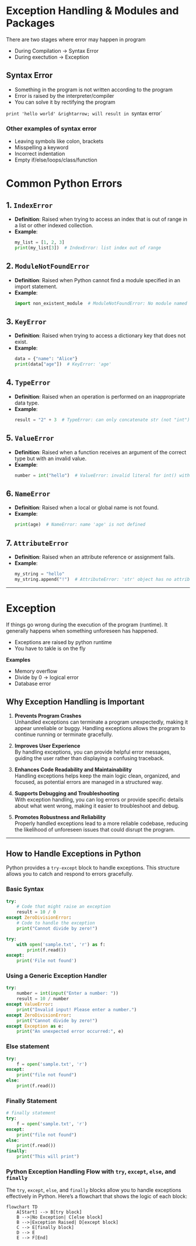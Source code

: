 # Exception Handling & Modules and Packages

There are two stages where error may happen in program 

- During Compilation &rightarrow; Syntax Error
- During exectution &rightarrow; Exception 

## Syntax Error
- Something in the program is not written according to the program
- Error is raised by the interpreter/compiler
- You can solve it by rectifying the program 

`print 'hello world' &rightarrow; will result in `syntax error`

### Other examples of syntax error
- Leaving symbols like colon, brackets
- Misspelling a keyword
- Incorrect indentation
- Empty if/else/loops/class/function
  
# Common Python Errors

## 1. `IndexError`
- **Definition**: Raised when trying to access an index that is out of range in a list or other indexed collection.
- **Example**:
    ```python
    my_list = [1, 2, 3]
    print(my_list[3])  # IndexError: list index out of range
    ```

## 2. `ModuleNotFoundError`
- **Definition**: Raised when Python cannot find a module specified in an import statement.
- **Example**:
    ```python
    import non_existent_module  # ModuleNotFoundError: No module named 'non_existent_module'
    ```

## 3. `KeyError`
- **Definition**: Raised when trying to access a dictionary key that does not exist.
- **Example**:
    ```python
    data = {"name": "Alice"}
    print(data["age"])  # KeyError: 'age'
    ```

## 4. `TypeError`
- **Definition**: Raised when an operation is performed on an inappropriate data type.
- **Example**:
    ```python
    result = "2" + 3  # TypeError: can only concatenate str (not "int") to str
    ```

## 5. `ValueError`
- **Definition**: Raised when a function receives an argument of the correct type but with an invalid value.
- **Example**:
    ```python
    number = int("hello")  # ValueError: invalid literal for int() with base 10: 'hello'
    ```

## 6. `NameError`
- **Definition**: Raised when a local or global name is not found.
- **Example**:
    ```python
    print(age)  # NameError: name 'age' is not defined
    ```

## 7. `AttributeError`
- **Definition**: Raised when an attribute reference or assignment fails.
- **Example**:
    ```python
    my_string = "hello"
    my_string.append("!")  # AttributeError: 'str' object has no attribute 'append'
    ```

---

# Exception
If things go wrong during the execution of the program (runtime). It generally happens when something unforeseen has happened. 

- Exceptions are raised by python runtime 
- You have to takle is on the fly 

**Examples**
- Memory overflow
- Divide by 0 &rightarrow; logical error
- Database error


## Why Exception Handling is Important

1. **Prevents Program Crashes**  
   Unhandled exceptions can terminate a program unexpectedly, making it appear unreliable or buggy. Handling exceptions allows the program to continue running or terminate gracefully.

2. **Improves User Experience**  
   By handling exceptions, you can provide helpful error messages, guiding the user rather than displaying a confusing traceback.

3. **Enhances Code Readability and Maintainability**  
   Handling exceptions helps keep the main logic clean, organized, and focused, as potential errors are managed in a structured way.

4. **Supports Debugging and Troubleshooting**  
   With exception handling, you can log errors or provide specific details about what went wrong, making it easier to troubleshoot and debug.

5. **Promotes Robustness and Reliability**  
   Properly handled exceptions lead to a more reliable codebase, reducing the likelihood of unforeseen issues that could disrupt the program.

---

## How to Handle Exceptions in Python

Python provides a `try-except` block to handle exceptions. This structure allows you to catch and respond to errors gracefully.

### Basic Syntax

```python
try:
    # Code that might raise an exception
    result = 10 / 0
except ZeroDivisionError:
    # Code to handle the exception
    print("Cannot divide by zero!")
```

```python
try:
    with open('sample.txt', 'r') as f:
        print(f.read())
except:
    print('File not found')
```

### Using a Generic Exception Handler

```python
try:
    number = int(input("Enter a number: "))
    result = 10 / number
except ValueError:
    print("Invalid input! Please enter a number.")
except ZeroDivisionError:
    print("Cannot divide by zero!")
except Exception as e:
    print("An unexpected error occurred:", e)
```

### Else statement 


```python
try:
    f = open('sample.txt', 'r')
except:
    print("file not found")
else:
    print(f.read())
```

### Finally Statement 

```python
# finally statement
try:
    f = open('sample.txt', 'r')
except:
    print("file not found")
else:
    print(f.read())
finally:
    print("This will print")

```

### Python Exception Handling Flow with `try`, `except`, `else`, and `finally`

The `try`, `except`, `else`, and `finally` blocks allow you to handle exceptions effectively in Python. Here’s a flowchart that shows the logic of each block:

```mermaid
flowchart TD
    A[Start] --> B[try block]
    B -->|No Exception| C[else block]
    B -->|Exception Raised| D[except block]
    C --> E[finally block]
    D --> E
    E --> F[End]
```

